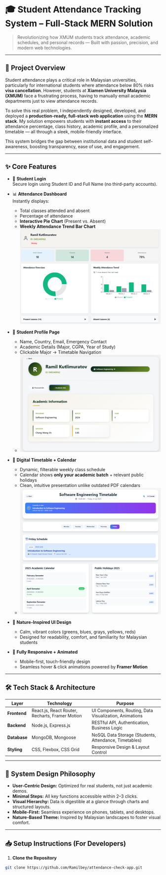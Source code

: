 # 🎓 Student Attendance Tracking System – Full-Stack MERN Solution

> Revolutionizing how XMUM students track attendance, academic schedules, and personal records — Built with passion, precision, and modern web technologies.

---

## 🚀 Project Overview

Student attendance plays a critical role in Malaysian universities, particularly for international students where attendance below 80% risks **visa cancellation**. However, students at **Xiamen University Malaysia (XMUM)** face a frustrating process, having to manually email academic departments just to view attendance records.

To solve this real problem, I independently designed, developed, and deployed a **production-ready, full-stack web application** using the **MERN stack**. My solution empowers students with **instant access** to their attendance percentage, class history, academic profile, and a personalized timetable — all through a sleek, mobile-friendly interface.

This system bridges the gap between institutional data and student self-awareness, boosting transparency, ease of use, and engagement.

---

## ✨ Core Features

- 🔐 **Student Login**  
Secure login using Student ID and Full Name (no third-party accounts).

- 📊 **Attendance Dashboard**  
Instantly displays:
  - Total classes attended and absent
  - Percentage of attendance
  - **Interactive Pie Chart** (Present vs. Absent)
  - **Weekly Attendance Trend Bar Chart**
   ![attendace](client/public/attendance.jpg)

- 👤 **Student Profile Page**
  - Name, Country, Email, Emergency Contact
  - Academic Details (Major, CGPA, Year of Study)
  - Clickable Major → Timetable Navigation
  - ![profile](client/public/profileInfo.jpg)

- 📅 **Digital Timetable + Calendar**
  - Dynamic, filterable weekly class schedule  
  - Calendar shows **only your academic batch** + relevant public holidays  
  - Clean, intuitive presentation unlike outdated PDF calendars
  - ![timetable](client/public/timtable.jpg)

- 🌿 **Nature-Inspired UI Design**
  - Calm, vibrant colors (greens, blues, grays, yellows, reds)
  - Designed for readability, comfort, and familiarity for Malaysian students

- 📱 **Fully Responsive + Animated**
  - Mobile-first, touch-friendly design
  - Seamless hover & click animations powered by **Framer Motion**

---

## 🛠️ Tech Stack & Architecture

| Layer           | Technology                                      | Purpose                                   |
|-----------------|-------------------------------------------------|------------------------------------------|
| **Frontend**    | React.js, React Router, Recharts, Framer Motion | UI Components, Routing, Data Visualization, Animations |
| **Backend**     | Node.js, Express.js                             | RESTful API, Authentication, Business Logic |
| **Database**    | MongoDB, Mongoose                               | NoSQL Data Storage (Students, Attendance, Timetables) |
| **Styling**     | CSS, Flexbox, CSS Grid                          | Responsive Design & Layout Control |

---

## 📐 System Design Philosophy

- **User-Centric Design:** Optimized for real students, not just academic demos.
- **Minimal Steps:** All key functions accessible within 2–3 clicks.
- **Visual Hierarchy:** Data is digestible at a glance through charts and structured layouts.
- **Mobile-First:** Seamless experience on phones, tablets, and desktops.
- **Nature-Based Theme:** Inspired by Malaysian landscapes to foster visual comfort.

---

## 📥 Setup Instructions (For Developers)

1. **Clone the Repository**
```bash
git clone https://github.com/Ramilbey/attendance-check-app.git

